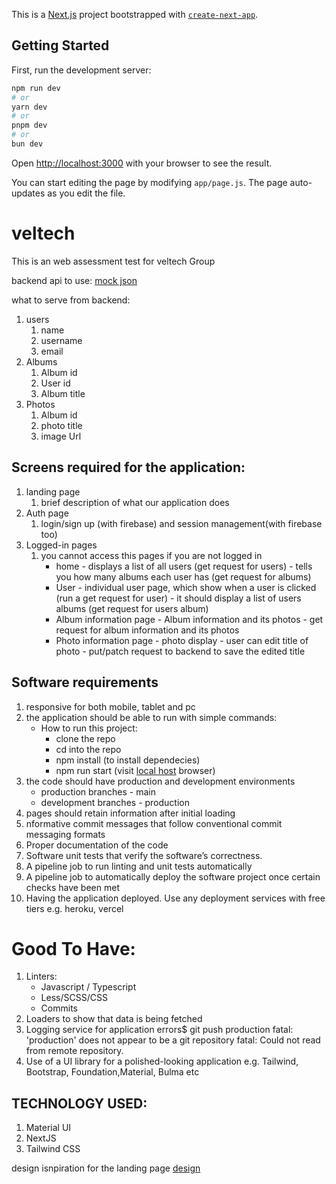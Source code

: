 This is a [Next.js](https://nextjs.org/) project bootstrapped with [`create-next-app`](https://github.com/vercel/next.js/tree/canary/packages/create-next-app).

## Getting Started

First, run the development server:

```bash
npm run dev
# or
yarn dev
# or
pnpm dev
# or
bun dev
```

Open [http://localhost:3000](http://localhost:3000) with your browser to see the result.

You can start editing the page by modifying `app/page.js`. The page auto-updates as you edit the file.

# veltech

This is an web assessment test for veltech Group

backend api to use: [mock json](https://jsonplaceholder.typicode.com/)

what to serve from backend:

1. users
   1. name
   2. username
   3. email
2. Albums
   1. Album id
   2. User id
   3. Album title
3. Photos
   1. Album id
   2. photo title
   3. image Url

## Screens required for the application:

1. landing page
   1. brief description of what our application does
2. Auth page
   1. login/sign up (with firebase) and session management(with firebase too)
3. Logged-in pages
   1. you cannot access this pages if you are not logged in
      - home - displays a list of all users (get request for users) - tells you how many albums each user has (get request for albums)
      - User - individual user page, which show when a user is clicked (run a get request for user) - it should display a list of users albums (get request for users album)
      - Album information page - Album information and its photos - get request for album information and its photos
      - Photo information page - photo display - user can edit title of photo - put/patch request to backend to save the edited title

## Software requirements

1. responsive for both mobile, tablet and pc
2. the application should be able to run with simple commands:
   - How to run this project:
     - clone the repo
     - cd into the repo
     - npm install (to install dependecies)
     - npm run start (visit [local host](http://localhost:3000/) browser)
3. the code should have production and development environments
   - production branches - main
   - development branches - production
4. pages should retain information after initial loading
5. nformative commit messages that follow conventional commit messaging formats
6. Proper documentation of the code
7. Software unit tests that verify the software’s correctness.
8. A pipeline job to run linting and unit tests automatically
9. A pipeline job to automatically deploy the software project once certain checks have been met
10. Having the application deployed. Use any deployment services with free tiers e.g. heroku, vercel

# Good To Have:

1. Linters:
   - Javascript / Typescript
   - Less/SCSS/CSS
   - Commits
2. Loaders to show that data is being fetched
3. Logging service for application errors$ git push production
   fatal: 'production' does not appear to be a git repository
   fatal: Could not read from remote repository.
4. Use of a UI library for a polished-looking application e.g. Tailwind, Bootstrap, Foundation,Material, Bulma etc

## TECHNOLOGY USED:

1. Material UI
2. NextJS
3. Tailwind CSS

design isnpiration for the landing page [design](https://dribbble.com/shots/23437431-Banking-Website-Landing-Page-Design)
